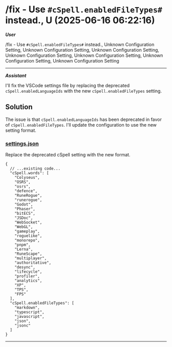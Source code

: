 <!-- Generated by SpecStory -->

# /fix - Use `#cSpell.enabledFileTypes#` instead., U (2025-06-16 06:22:16)

_**User**_

/fix - Use `#cSpell.enabledFileTypes#` instead., Unknown Configuration Setting, Unknown Configuration Setting, Unknown Configuration Setting, Unknown Configuration Setting, Unknown Configuration Setting, Unknown Configuration Setting, Unknown Configuration Setting

---

_**Assistant**_

I'll fix the VSCode settings file by replacing the deprecated `cSpell.enabledLanguageIds` with the new `cSpell.enabledFileTypes` setting.

## Solution

The issue is that `cSpell.enabledLanguageIds` has been deprecated in favor of `cSpell.enabledFileTypes`. I'll update the configuration to use the new setting format.

### [settings.json](file:///c%3A/Users/aggis/GitHub/runerogue/.vscode/settings.json)

Replace the deprecated cSpell setting with the new format.

```jsonc
{
  // ...existing code...
  "cSpell.words": [
    "Colyseus",
    "OSRS",
    "osrs",
    "defence",
    "RuneRogue",
    "runerogue",
    "Godot",
    "Phaser",
    "bitECS",
    "JSDoc",
    "WebSocket",
    "WebGL",
    "gameplay",
    "roguelike",
    "monorepo",
    "pnpm",
    "Lerna",
    "RuneScape",
    "multiplayer",
    "authoritative",
    "desync",
    "lifecycle",
    "profiler",
    "analytics",
    "XP",
    "TPS",
    "FPS"
  ],
  "cSpell.enabledFileTypes": [
    "markdown",
    "typescript",
    "javascript",
    "json",
    "jsonc"
  ]
}
```

---

